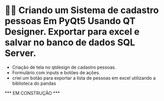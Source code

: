 # 👨‍💻️ Criando um Sistema de cadastro pessoas Em PyQt5 Usando QT Designer. Exportar para excel e salvar no banco de dados SQL Server.

- Criação de tela no qtdesign de cadastro pessoas.<br/> 
- Formulário com inputs e botões de ações.<br/>
- criei um botão para exportar a lista de pessoas em excel utilizando a biblioteca do pandas</b>

*** EM CONSTRUÇÃO ***